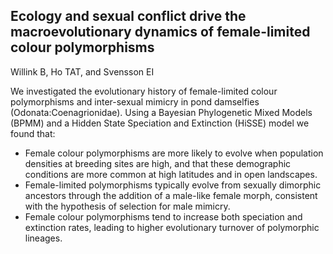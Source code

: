 ## Ecology and sexual conflict drive the macroevolutionary dynamics of female-limited colour polymorphisms

Willink B, Ho TAT, and Svensson EI

We investigated the evolutionary history of female-limited colour polymorphisms and inter-sexual mimicry in pond damselfies (Odonata:Coenagrionidae).
Using a Bayesian Phylogenetic Mixed Models (BPMM) and a Hidden State Speciation and Extinction (HiSSE) model we found that:

  - Female colour polymorphisms are more likely to evolve when population densities at breeding sites are high, and that these demographic conditions are more common at high latitudes and in open landscapes.
  - Female-limited polymorphisms typically evolve from sexually dimorphic ancestors through the addition of a male-like female morph, consistent with the hypothesis of selection for male mimicry.
  - Female colour polymorphisms tend to increase both speciation and extinction rates, leading to higher evolutionary turnover of polymorphic lineages.
